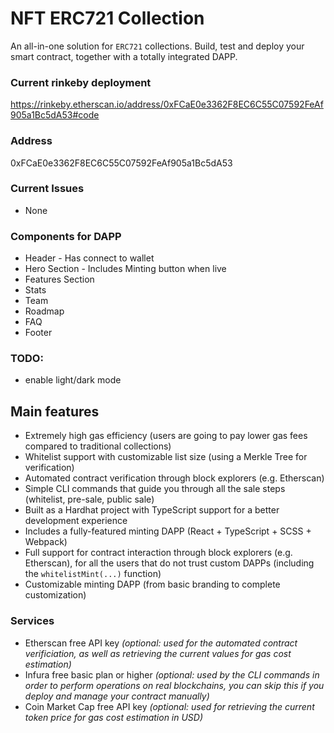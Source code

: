 # NFT ERC721 Collection

An all-in-one solution for `ERC721` collections. Build, test and deploy your smart contract, together with a totally
integrated DAPP.

### Current rinkeby deployment

https://rinkeby.etherscan.io/address/0xFCaE0e3362F8EC6C55C07592FeAf905a1Bc5dA53#code

### Address

0xFCaE0e3362F8EC6C55C07592FeAf905a1Bc5dA53

### Current Issues

- None

### Components for DAPP

- Header - Has connect to wallet
- Hero Section - Includes Minting button when live
- Features Section
- Stats
- Team
- Roadmap
- FAQ
- Footer

### TODO:

- enable light/dark mode

## Main features

- Extremely high gas efficiency (users are going to pay lower gas fees compared to traditional collections)
- Whitelist support with customizable list size (using a Merkle Tree for verification)
- Automated contract verification through block explorers (e.g. Etherscan)
- Simple CLI commands that guide you through all the sale steps (whitelist, pre-sale, public sale)
- Built as a Hardhat project with TypeScript support for a better development experience
- Includes a fully-featured minting DAPP (React + TypeScript + SCSS + Webpack)
- Full support for contract interaction through block explorers (e.g. Etherscan), for all the users that do not trust custom DAPPs (including the `whitelistMint(...)` function)
- Customizable minting DAPP (from basic branding to complete customization)

### Services

- Etherscan free API key _(optional: used for the automated contract verificiation, as well as retrieving the current values for gas cost estimation)_
- Infura free basic plan or higher _(optional: used by the CLI commands in order to perform operations on real blockchains, you can skip this if you deploy and manage your contract manually)_
- Coin Market Cap free API key _(optional: used for retrieving the current token price for gas cost estimation in USD)_
